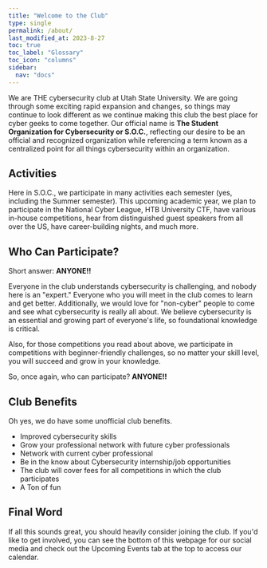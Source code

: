 ```yaml
---
title: "Welcome to the Club"
type: single
permalink: /about/
last_modified_at: 2023-8-27
toc: true
toc_label: "Glossary"
toc_icon: "columns"
sidebar:
  nav: "docs"
---
```

We are THE cybersecurity club at Utah State University. We are going through some exciting rapid expansion and changes, so things may continue to look different as
we continue making this club the best place for cyber geeks to come together. Our official name is **The Student Organization for Cybersecurity or S.O.C.**, 
reflecting our desire to be an official and recognized organization while referencing a term known as a centralized point for all things cybersecurity within an organization.

## Activities

Here in S.O.C., we participate in many activities each semester (yes, including the Summer semester). This upcoming academic year, we plan to participate in the National Cyber League, HTB University CTF, have various in-house competitions, hear from distinguished guest speakers from all over the US, have career-building nights, and much more.

## Who Can Participate?

Short answer: **ANYONE!!**


Everyone in the club understands cybersecurity is challenging, and nobody here is an "expert." Everyone who you will meet in the club comes to learn and get better. Additionally, we would love for "non-cyber" people to come and see what cybersecurity is really all about. We believe cybersecurity is an essential and growing part of everyone's life, so foundational knowledge is critical. 


Also, for those competitions you read about above, we participate in competitions with beginner-friendly challenges, so no matter your skill level, you will succeed and grow in your knowledge.


So, once again, who can participate? **ANYONE!!**

## Club Benefits

Oh yes, we do have some unofficial club benefits.

* Improved cybersecurity skills
* Grow your professional network with future cyber professionals
* Network with current cyber professional
* Be in the know about Cybersecurity internship/job opportunities
* The club will cover fees for all competitions in which the club participates
* A Ton of fun

## Final Word
If all this sounds great, you should heavily consider joining the club. If you'd like to get involved, you can see the bottom of this webpage for our social media and check out the Upcoming Events tab at the top to access our calendar.

